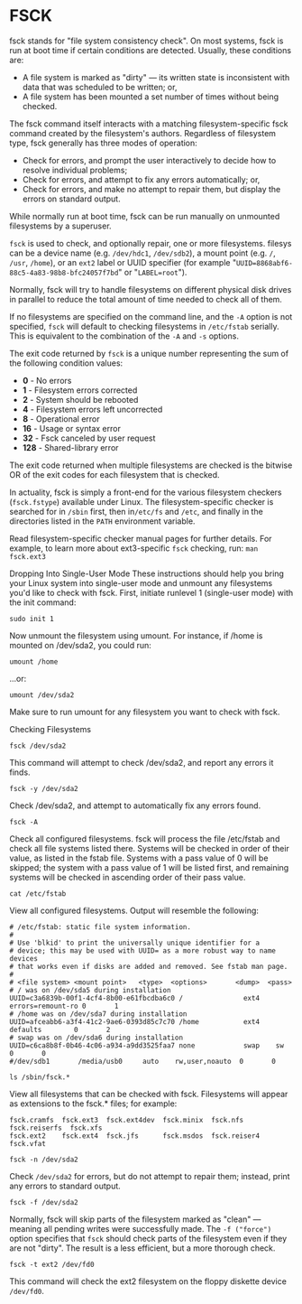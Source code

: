 # FSCK

fsck stands for "file system consistency check". On most systems, fsck is run at boot time if certain conditions are detected. Usually, these conditions are:

* A file system is marked as "dirty" — its written state is inconsistent with data that was scheduled to be written; or,
* A file system has been mounted a set number of times without being checked.

The fsck command itself interacts with a matching filesystem-specific fsck command created by the filesystem's authors. Regardless of filesystem type, fsck generally has three modes of operation:

* Check for errors, and prompt the user interactively to decide how to resolve individual problems;
* Check for errors, and attempt to fix any errors automatically; or,
* Check for errors, and make no attempt to repair them, but display the errors on standard output.

While normally run at boot time, fsck can be run manually on unmounted filesystems by a superuser.

`fsck` is used to check, and optionally repair, one or more filesystems. filesys can be a device name \(e.g. `/dev/hdc1`, `/dev/sdb2`\), a mount point \(e.g. `/`, `/usr`, `/home`\), or an `ext2` label or UUID specifier \(for example "`UUID=8868abf6-88c5-4a83-98b8-bfc24057f7bd`" or "`LABEL=root`"\).

Normally, fsck will try to handle filesystems on different physical disk drives in parallel to reduce the total amount of time needed to check all of them.

If no filesystems are specified on the command line, and the `-A` option is not specified, `fsck` will default to checking filesystems in `/etc/fstab` serially. This is equivalent to the combination of the `-A` and `-s` options.

The exit code returned by `fsck` is a unique number representing the sum of the following condition values:

* **0** - No errors
* **1** - Filesystem errors corrected
* **2** - System should be rebooted
* **4** - Filesystem errors left uncorrected
* **8** - Operational error
* **16** - Usage or syntax error
* **32** - Fsck canceled by user request
* **128** - Shared-library error

The exit code returned when multiple filesystems are checked is the bitwise OR of the exit codes for each filesystem that is checked.

In actuality, fsck is simply a front-end for the various filesystem checkers \(`fsck.fstype`\) available under Linux. The filesystem-specific checker is searched for in `/sbin` first, then in`/etc/fs` and `/etc`, and finally in the directories listed in the `PATH` environment variable.

Read filesystem-specific checker manual pages for further details. For example, to learn more about ext3-specific `fsck` checking, run: `man fsck.ext3`

Dropping Into Single-User Mode These instructions should help you bring your Linux system into single-user mode and unmount any filesystems you'd like to check with fsck. First, initiate runlevel 1 \(single-user mode\) with the init command:

```text
sudo init 1
```

Now unmount the filesystem using umount. For instance, if /home is mounted on /dev/sda2, you could run:

```text
umount /home
```

...or:

```text
umount /dev/sda2
```

Make sure to run umount for any filesystem you want to check with fsck.

Checking Filesystems

```text
fsck /dev/sda2
```

This command will attempt to check /dev/sda2, and report any errors it finds.

```text
fsck -y /dev/sda2
```

Check /dev/sda2, and attempt to automatically fix any errors found.

```text
fsck -A
```

Check all configured filesystems. fsck will process the file /etc/fstab and check all file systems listed there. Systems will be checked in order of their  value, as listed in the fstab file. Systems with a pass value of 0 will be skipped; the system with a pass value of 1 will be listed first, and remaining systems will be checked in ascending order of their pass value.

```text
cat /etc/fstab
```

View all configured filesystems. Output will resemble the following:

```text
# /etc/fstab: static file system information.
#
# Use 'blkid' to print the universally unique identifier for a
# device; this may be used with UUID= as a more robust way to name devices
# that works even if disks are added and removed. See fstab man page.
#
# <file system> <mount point>   <type>  <options>       <dump>  <pass>
# / was on /dev/sda5 during installation
UUID=c3a6839b-00f1-4cf4-8b00-e61fbcdba6c0 /               ext4    errors=remount-ro 0       1
# /home was on /dev/sda7 during installation
UUID=afceabb6-a3f4-41c2-9ae6-0393d85c7c70 /home           ext4    defaults        0       2
# swap was on /dev/sda6 during installation
UUID=c6ca8b8f-0b46-4c06-a934-a9dd3525faa7 none            swap    sw              0       0
#/dev/sdb1       /media/usb0     auto    rw,user,noauto  0       0
```

```text
ls /sbin/fsck.*
```

View all filesystems that can be checked with fsck. Filesystems will appear as extensions to the fsck.\* files; for example:

```text
fsck.cramfs  fsck.ext3  fsck.ext4dev  fsck.minix  fsck.nfs      fsck.reiserfs  fsck.xfs
fsck.ext2    fsck.ext4  fsck.jfs      fsck.msdos  fsck.reiser4  fsck.vfat
```

```text
fsck -n /dev/sda2
```

Check `/dev/sda2` for errors, but do not attempt to repair them; instead, print any errors to standard output.

```text
fsck -f /dev/sda2
```

Normally, fsck will skip parts of the filesystem marked as "clean" — meaning all pending writes were successfully made. The `-f ("force")` option specifies that `fsck` should check parts of the filesystem even if they are not "dirty". The result is a less efficient, but a more thorough check.

```text
fsck -t ext2 /dev/fd0
```

This command will check the ext2 filesystem on the floppy diskette device `/dev/fd0`.

